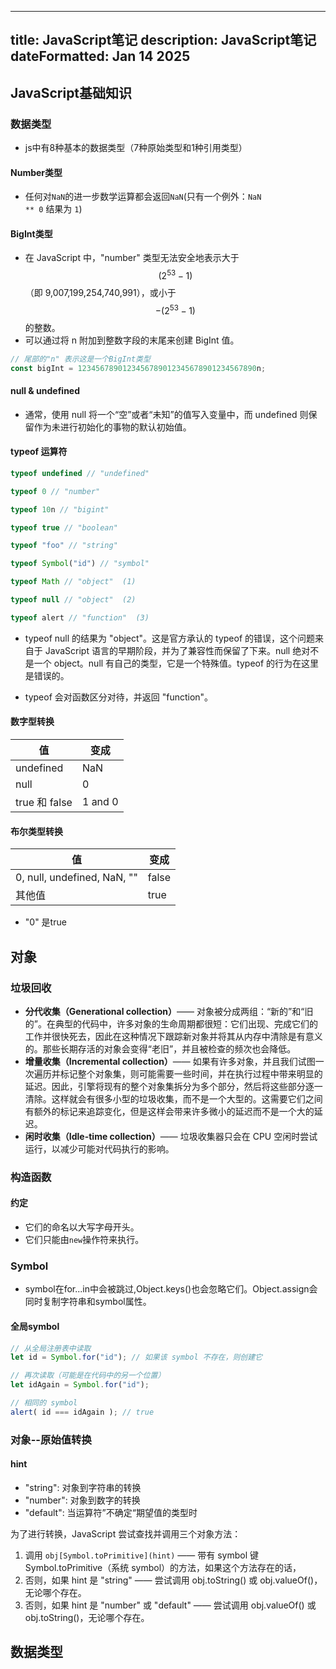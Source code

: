 
---
title: JavaScript笔记
description: JavaScript笔记
dateFormatted: Jan 14 2025
---

## JavaScript基础知识

### 数据类型

- js中有8种基本的数据类型（7种原始类型和1种引用类型）

#### Number类型

- 任何对<code>NaN</code>的进一步数学运算都会返回<code>NaN</code>(只有一个例外：<code>NaN ** 0</code> 结果为 <code>1</code>)

#### BigInt类型

- 在 JavaScript 中，"number" 类型无法安全地表示大于 $$(2^{53} - 1)$$（即 9,007,199,254,740,991），或小于 $$-(2^{53} - 1)$$ 的整数。
- 可以通过将 n 附加到整数字段的末尾来创建 BigInt 值。
```JavaScript
// 尾部的"n" 表示这是一个BigInt类型
const bigInt = 1234567890123456789012345678901234567890n;
```

#### null & undefined

- 通常，使用 null 将一个“空”或者“未知”的值写入变量中，而 undefined 则保留作为未进行初始化的事物的默认初始值。

#### typeof 运算符

```JavaScript
typeof undefined // "undefined"

typeof 0 // "number"

typeof 10n // "bigint"

typeof true // "boolean"

typeof "foo" // "string"

typeof Symbol("id") // "symbol"

typeof Math // "object"  (1)

typeof null // "object"  (2)

typeof alert // "function"  (3)
```

- typeof null 的结果为 "object"。这是官方承认的 typeof 的错误，这个问题来自于 JavaScript 语言的早期阶段，并为了兼容性而保留了下来。null 绝对不是一个 object。null 有自己的类型，它是一个特殊值。typeof 的行为在这里是错误的。

- typeof 会对函数区分对待，并返回 "function"。

#### 数字型转换

| 值  | 变成 |
| --- | --- |
| undefined | NaN |
| null | 0 |
| true 和 false | 1 and 0 |

#### 布尔类型转换


| 值  | 变成 |
| --- | --- |
| 0, null, undefined, NaN, "" | false |
| 其他值 | true |

- "0" 是true

## 对象

### 垃圾回收

- **分代收集（Generational collection）**—— 对象被分成两组：“新的”和“旧的”。在典型的代码中，许多对象的生命周期都很短：它们出现、完成它们的工作并很快死去，因此在这种情况下跟踪新对象并将其从内存中清除是有意义的。那些长期存活的对象会变得“老旧”，并且被检查的频次也会降低。
- **增量收集（Incremental collection）**—— 如果有许多对象，并且我们试图一次遍历并标记整个对象集，则可能需要一些时间，并在执行过程中带来明显的延迟。因此，引擎将现有的整个对象集拆分为多个部分，然后将这些部分逐一清除。这样就会有很多小型的垃圾收集，而不是一个大型的。这需要它们之间有额外的标记来追踪变化，但是这样会带来许多微小的延迟而不是一个大的延迟。
- **闲时收集（Idle-time collection）**—— 垃圾收集器只会在 CPU 空闲时尝试运行，以减少可能对代码执行的影响。

### 构造函数

#### 约定

- 它们的命名以大写字母开头。
- 它们只能由<code>new</code>操作符来执行。

### Symbol

- symbol在for...in中会被跳过,Object.keys()也会忽略它们。Object.assign会同时复制字符串和symbol属性。

#### 全局symbol

```js
// 从全局注册表中读取
let id = Symbol.for("id"); // 如果该 symbol 不存在，则创建它

// 再次读取（可能是在代码中的另一个位置）
let idAgain = Symbol.for("id");

// 相同的 symbol
alert( id === idAgain ); // true
```

### 对象--原始值转换

#### hint

- "string": 对象到字符串的转换
- "number": 对象到数字的转换
- "default": 当运算符”不确定“期望值的类型时

为了进行转换，JavaScript 尝试查找并调用三个对象方法：

1. 调用 <code>obj\[Symbol.toPrimitive\](hint)</code> —— 带有 symbol 键 Symbol.toPrimitive（系统 symbol）的方法，如果这个方法存在的话，
2. 否则，如果 hint 是 "string" —— 尝试调用 obj.toString() 或 obj.valueOf()，无论哪个存在。
3. 否则，如果 hint 是 "number" 或 "default" —— 尝试调用 obj.valueOf() 或 obj.toString()，无论哪个存在。

## 数据类型